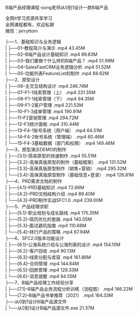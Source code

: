 B端产品经理课程-song老师从0到1设计一款B端产品

全网it学习资源共享学习<br>全网课程都有，欢迎私聊<br>微信：jerryttom<br>

├──1、基础知识与业务逻辑<br> | ├──01–教程简介与演示 .mp4 43.45M<br> | ├──02–B端产品设计基础知识 .mp4 89.83M<br> | ├──03–我们要做个什么样的B端产品？ .mp4 51.99M<br> | ├──04–SalesFastCRM业务逻辑分析 .mp4 51.52M<br> | └──05–功能列表FeatureList的制作 .mp4 88.62M<br> ├──2、原型设计<br> | ├──06–主交互结构设计 .mp4 246.74M<br> | ├──07–F1-1线索管理（上） .mp4 231.35M<br> | ├──08–F1-1线索管理（下） .mp4 94.35M<br> | ├──09–F1-2客户管理 .mp4 221.53M<br> | ├──10–F1-3成单管理 .mp4 190.91M<br> | ├──11–F2营销管理 .mp4 294.72M<br> | ├──12–F3统计面板 .mp4 310.44M<br> | ├──13–F4-1账号系统（用户端） .mp4 64.51M<br> | ├──14–F4-2账号系统（管理端） .mp4 60.46M<br> | └──15–F4-3基础数据（部门和权限） .mp4 149.46M<br> ├──3、原型演示DEMO的制作<br> | ├──[3.1]–简易原型的快速制作 .mp4 55.51M<br> | ├──[3.2]–高保真版原型的制作（基础框架） .mp4 131.52M<br> | ├──[3.3]–高保真版原型制作（销售+营销） .mp4 295.32M<br> | └──[3.4]–高保真版原型制作（基础信息+登录） .mp4 126.81M<br> ├──4、PRD需求文档的制作<br> | ├──[4.1]–PRD基础知识 .mp4 72.66M<br> | ├──[4.2]–PRD文档结构介绍 .mp4 89.40M<br> | └──[4.3]–PRD制作实战SFC1.0 .mp4 239.00M<br> ├──5、产品经理求职<br> | ├──[5.1]–职业规划与成长路线 .mp4 175.35M<br> | ├──[5.2]–简历优化的套路 .mp4 140.05M<br> | ├──[5.3]–面试避坑指南 .mp4 110.68M<br> | └──[5.4]–转行产品的策略 .mp4 67.94M<br> ├──6、SFC2.0版本功能设计<br> | ├──[6.1]–公海系统介绍与公海列表的设计 .mp4 154.10M<br> | ├──[6.2]–客户回收 .mp4 90.13M<br> | ├──[6.3]–线索分配与库容 .mp4 161.86M<br> | ├──[6.4]–合同管理 .mp4 144.64M<br> | ├──[6.5]–回款管理 .mp4 129.33M<br> | └──[6.6]–消息提醒 .mp4 84.55M<br> ├──7、B端产品经理工作经验分享<br> | ├──[7.1]–B端产品业务流程分析训练（流程图） .mp4 166.22M<br> | └──[7.2]–B端产品书单推荐（2021） .mp4 164.33M<br> ├──从0到1设计B端产品源文件<br> | └──从0到1设计B端产品源文件.exe 21.37M
